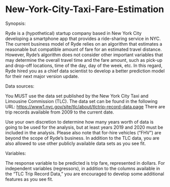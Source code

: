 # New-York-City-Taxi-Fare-Estimation

Synopsis:

Ryde is a (hypothetical) startup company based in New York City developing a smartphone app
that provides a ride-sharing service in NYC. The current business model of Ryde relies on an
algorithm that estimates a reasonable but compatible amount of fare for an estimated travel
distance. However, Ryde’s algorithm does not consider other important variables that may
determine the overall travel time and the fare amount, such as pick-up and drop-off locations,
time of the day, day of the week, etc. In this regard, Ryde hired you as a chief data scientist to
develop a better prediction model for their next major version update.

Data sources:

You MUST use the data set published by the New York City Taxi and Limousine Commission
(TLC). The data set can be found in the following URL: https://www1.nyc.gov/site/tlc/about/tlctrip-record-data.page There are trip records available from 2009 to the current date. 

Use your own discretion to determine how many years worth of data is going to be used for the analysis,
but at least years 2019 and 2020 must be included in the analysis. Please also note that for-hire
vehicles (“FHV”) are beyond the scope of Ryde’s business. In addition to the TLC data, you are
also allowed to use other publicly available data sets as you see fit.

Variables:

The response variable to be predicted is trip fare, represented in dollars. For independent
variables (regressors), in addition to the columns available in the “TLC Trip Record Data,” you
are encouraged to develop some additional features as you see fit.
